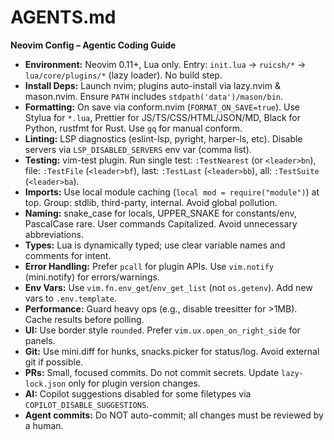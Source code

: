 # AGENTS.md

**Neovim Config – Agentic Coding Guide**

- **Environment:** Neovim 0.11+, Lua only. Entry: `init.lua` → `ruicsh/*` → `lua/core/plugins/*` (lazy loader). No build step.
- **Install Deps:** Launch nvim; plugins auto-install via lazy.nvim & mason.nvim. Ensure `PATH` includes `stdpath('data')/mason/bin`.
- **Formatting:** On save via conform.nvim (`FORMAT_ON_SAVE=true`). Use Stylua for `*.lua`, Prettier for JS/TS/CSS/HTML/JSON/MD, Black for Python, rustfmt for Rust. Use `gq` for manual conform.
- **Linting:** LSP diagnostics (eslint-lsp, pyright, harper-ls, etc). Disable servers via `LSP_DISABLED_SERVERS` env var (comma list).
- **Testing:** vim-test plugin. Run single test: `:TestNearest` (or `<leader>bn`), file: `:TestFile` (`<leader>bf`), last: `:TestLast` (`<leader>bb`), all: `:TestSuite` (`<leader>ba`).
- **Imports:** Use local module caching (`local mod = require("module")`) at top. Group: stdlib, third-party, internal. Avoid global pollution.
- **Naming:** snake_case for locals, UPPER_SNAKE for constants/env, PascalCase rare. User commands Capitalized. Avoid unnecessary abbreviations.
- **Types:** Lua is dynamically typed; use clear variable names and comments for intent.
- **Error Handling:** Prefer `pcall` for plugin APIs. Use `vim.notify` (mini.notify) for errors/warnings.
- **Env Vars:** Use `vim.fn.env_get`/`env_get_list` (not `os.getenv`). Add new vars to `.env.template`.
- **Performance:** Guard heavy ops (e.g., disable treesitter for >1MB). Cache results before polling.
- **UI:** Use border style `rounded`. Prefer `vim.ux.open_on_right_side` for panels.
- **Git:** Use mini.diff for hunks, snacks.picker for status/log. Avoid external git if possible.
- **PRs:** Small, focused commits. Do not commit secrets. Update `lazy-lock.json` only for plugin version changes.
- **AI:** Copilot suggestions disabled for some filetypes via `COPILOT_DISABLE_SUGGESTIONS`.
- **Agent commits:** Do NOT auto-commit; all changes must be reviewed by a human.
